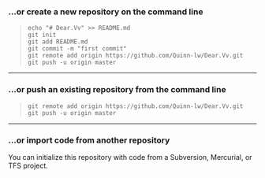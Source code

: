 ### …or create a new repository on the command line

> ```
> echo "# Dear.Vv" >> README.md
> git init
> git add README.md
> git commit -m "first commit"
> git remote add origin https://github.com/Quinn-lw/Dear.Vv.git
> git push -u origin master
> ```

---

### …or push an existing repository from the command line

> ```
> git remote add origin https://github.com/Quinn-lw/Dear.Vv.git
> git push -u origin master
> ```

---

### …or import code from another repository

You can initialize this repository with code from a Subversion, Mercurial, or TFS project.